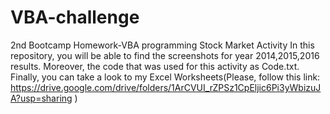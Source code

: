 # VBA-challenge
2nd Bootcamp Homework-VBA programming
Stock Market Activity
In this repository, you will be able to find the screenshots for year 2014,2015,2016 results. Moreover, the code that was used for this activity as Code.txt.
Finally, you can take a look to my Excel Worksheets(Please, follow this link: https://drive.google.com/drive/folders/1ArCVUI_rZPSz1CpEljic6Pi3yWbizuJA?usp=sharing )
